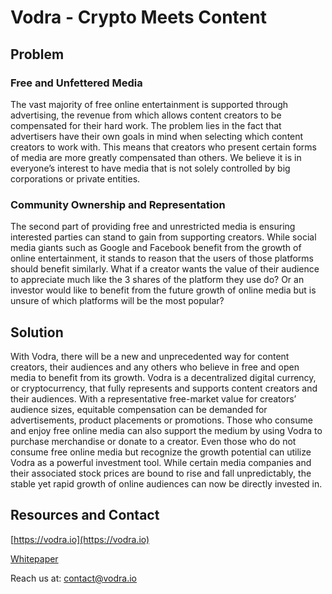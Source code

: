 # Vodra - Crypto Meets Content
## Problem
### Free and Unfettered Media
The vast majority of free online entertainment is supported through advertising,
the revenue from which allows content creators to be compensated for their
hard work. The problem lies in the fact that advertisers have their own goals in
mind when selecting which content creators to work with. This means that
creators who present certain forms of media are more greatly compensated
than others. We believe it is in everyone’s interest to have media that is not
solely controlled by big corporations or private entities.

### Community Ownership and Representation 
The second part of providing free and unrestricted media is ensuring interested
parties can stand to gain from supporting creators. While social media giants
such as Google and Facebook benefit from the growth of online entertainment, it
stands to reason that the users of those platforms should benefit similarly.
What if a creator wants the value of their audience to appreciate much like the 
3
shares of the platform they use do? Or an investor would like to benefit from the
future growth of online media but is unsure of which platforms will be the most
popular?

## Solution

With Vodra, there will be a new and unprecedented way for content creators,
their audiences and any others who believe in free and open media to benefit
from its growth. Vodra is a decentralized digital currency, or cryptocurrency,
that fully represents and supports content creators and their audiences. With a
representative free-market value for creators’ audience sizes, equitable
compensation can be demanded for advertisements, product placements or
promotions. Those who consume and enjoy free online media can also support
the medium by using Vodra to purchase merchandise or donate to a creator.
Even those who do not consume free online media but recognize the growth
potential can utilize Vodra as a powerful investment tool. While certain media
companies and their associated stock prices are bound to rise and fall
unpredictably, the stable yet rapid growth of online audiences can now be
directly invested in.

## Resources and Contact
[https://vodra.io](https://vodra.io)

[Whitepaper](https://vodra.io/static/media/VodraWhitepaper.0d24957c.pdf)

Reach us at: contact@vodra.io




